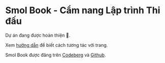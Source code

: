 # Smol Book - Cẩm nang Lập trình Thi đấu

Dự án đang được hoàn thiện 🚧.

Xem [hướng dẫn](./guide.md) để biết cách tương tác với trang.

Smol Book được đăng trên [Codeberg](https://smollemon.codeberg.page/SmolBook/) và [Github](https://smollemon.github.io/SmolBook/).
